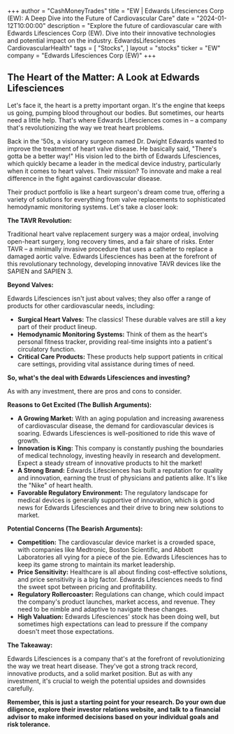+++
author = "CashMoneyTrades"
title = "EW |  Edwards Lifesciences Corp (EW): A Deep Dive into the Future of Cardiovascular Care"
date = "2024-01-12T10:00:00"
description = "Explore the future of cardiovascular care with Edwards Lifesciences Corp (EW). Dive into their innovative technologies and potential impact on the industry. EdwardsLifesciences CardiovascularHealth"
tags = [
"Stocks",
]
layout = "stocks"
ticker = "EW"
company = "Edwards Lifesciences Corp (EW)"
+++
        


##  The Heart of the Matter: A Look at Edwards Lifesciences

Let's face it, the heart is a pretty important organ.  It's the engine that keeps us going, pumping blood throughout our bodies.  But sometimes, our hearts need a little help.  That's where Edwards Lifesciences comes in – a company that's revolutionizing the way we treat heart problems. 

Back in the '50s, a visionary surgeon named Dr. Dwight Edwards wanted to improve the treatment of heart valve disease.  He basically said, "There's gotta be a better way!"  His vision led to the birth of Edwards Lifesciences, which quickly became a leader in the medical device industry, particularly when it comes to heart valves.  Their mission?  To innovate and make a real difference in the fight against cardiovascular disease. 

Their product portfolio is like a heart surgeon's dream come true, offering a variety of solutions for everything from valve replacements to sophisticated hemodynamic monitoring systems.  Let's take a closer look:

**The TAVR Revolution:**  

Traditional heart valve replacement surgery was a major ordeal, involving open-heart surgery, long recovery times, and a fair share of risks.   Enter TAVR – a minimally invasive procedure that uses a catheter to replace a damaged aortic valve.  Edwards Lifesciences has been at the forefront of this revolutionary technology, developing innovative TAVR devices like the SAPIEN and SAPIEN 3. 

**Beyond Valves:**

Edwards Lifesciences isn't just about valves; they also offer a range of products for other cardiovascular needs, including:

* **Surgical Heart Valves:** The classics!  These durable valves are still a key part of their product lineup.
* **Hemodynamic Monitoring Systems:**  Think of them as the heart's personal fitness tracker, providing real-time insights into a patient's circulatory function.
* **Critical Care Products:**  These products help support patients in critical care settings, providing vital assistance during times of need.

**So, what's the deal with Edwards Lifesciences and investing?**

As with any investment, there are pros and cons to consider. 

**Reasons to Get Excited (The Bullish Arguments):**

* **A Growing Market:**  With an aging population and increasing awareness of cardiovascular disease, the demand for cardiovascular devices is soaring.  Edwards Lifesciences is well-positioned to ride this wave of growth.
* **Innovation is King:** This company is constantly pushing the boundaries of medical technology, investing heavily in research and development.  Expect a steady stream of innovative products to hit the market!
* **A Strong Brand:** Edwards Lifesciences has built a reputation for quality and innovation, earning the trust of physicians and patients alike.  It's like the "Nike" of heart health.
* **Favorable Regulatory Environment:**  The regulatory landscape for medical devices is generally supportive of innovation, which is good news for Edwards Lifesciences and their drive to bring new solutions to market. 

**Potential Concerns (The Bearish Arguments):**

* **Competition:**  The cardiovascular device market is a crowded space, with companies like Medtronic, Boston Scientific, and Abbott Laboratories all vying for a piece of the pie.  Edwards Lifesciences has to keep its game strong to maintain its market leadership.
* **Price Sensitivity:**  Healthcare is all about finding cost-effective solutions, and price sensitivity is a big factor.  Edwards Lifesciences needs to find the sweet spot between pricing and profitability.
* **Regulatory Rollercoaster:**  Regulations can change, which could impact the company's product launches, market access, and revenue.  They need to be nimble and adaptive to navigate these changes. 
* **High Valuation:** Edwards Lifesciences' stock has been doing well, but sometimes high expectations can lead to pressure if the company doesn't meet those expectations.

**The Takeaway:**

Edwards Lifesciences is a company that's at the forefront of revolutionizing the way we treat heart disease.  They've got a strong track record, innovative products, and a solid market position.  But as with any investment, it's crucial to weigh the potential upsides and downsides carefully.  

**Remember, this is just a starting point for your research.  Do your own due diligence, explore their investor relations website, and talk to a financial advisor to make informed decisions based on your individual goals and risk tolerance.** 

        
